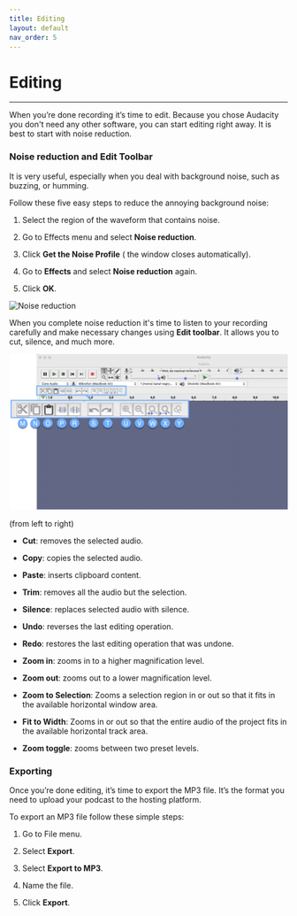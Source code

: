 ```yaml
---
title: Editing
layout: default
nav_order: 5
---
```


# Editing
---

When you’re done recording it’s time to edit. Because you chose Audacity you don't need any other software, you can start editing right away. It is best to start with noise reduction. 

### Noise reduction and Edit Toolbar

It is very useful, especially when you deal with background noise, such as buzzing, or humming. 

Follow these five easy steps to reduce the annoying background noise: 

1. Select the region of the waveform that contains noise.

2. Go to Effects menu and select **Noise reduction**.

3. Click **Get the Noise Profile** ( the window closes automatically).

4. Go to **Effects** and select **Noise reduction** again.

5. Click **OK**.

![Noise reduction](assets/images/Audacity_Noisereduction.gif)


When you complete noise reduction it's time to listen to your recording carefully and make necessary changes using **Edit toolbar**. It allows you to cut, silence, and much more.

![Edit Toolbar](assets/images/Audacity_Edit_Toolbar.png)


(from left to right)

- **Cut**:  removes the selected audio.

- **Copy**: copies the selected audio.

- **Paste**: inserts clipboard content.

- **Trim**: removes all the audio but the selection.

- **Silence**: replaces selected audio with silence.

- **Undo**: reverses the last editing operation.

- **Redo**: restores the last editing operation that was undone.

- **Zoom in**: zooms in to a higher magnification level.

- **Zoom out**: zooms out to a lower magnification level.

- **Zoom to Selection**: Zooms a selection region in or out so that it fits in the available horizontal window area.

- **Fit to Width**: Zooms in or out so that the entire audio of the project fits in the available horizontal track area.

- **Zoom toggle**: zooms between two preset levels.




### Exporting

Once you’re done editing, it’s time to export the MP3 file. It’s the format you need to upload your podcast to the hosting platform.

To export an MP3 file follow these simple steps: 

1. Go to File menu.

2. Select **Export**.

3. Select **Export to MP3**.

4. Name the file.

5. Click **Export**.
